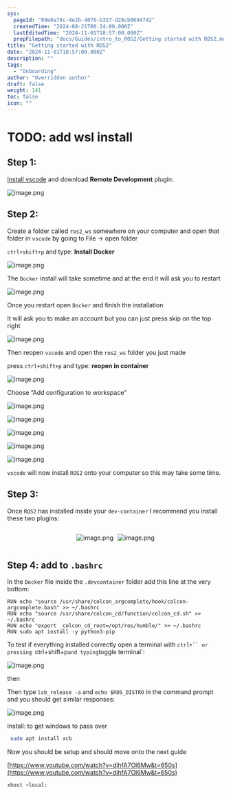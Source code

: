 ```yaml
---
sys:
  pageId: "89e0a78c-4e2b-4070-b327-d28cb0694742"
  createdTime: "2024-08-21T00:24:00.000Z"
  lastEditedTime: "2024-11-01T18:57:00.000Z"
  propFilepath: "docs/Guides/intro_to_ROS2/Getting started with ROS2.md"
title: "Getting started with ROS2"
date: "2024-11-01T18:57:00.000Z"
description: ""
tags:
  - "Onboarding"
author: "Overridden author"
draft: false
weight: 141
toc: false
icon: ""
---
```


# TODO: add wsl install

## Step 1:

[Install vscode](https://code.visualstudio.com/download) and download **Remote Development** plugin:

![image.png](https://prod-files-secure.s3.us-west-2.amazonaws.com/d518164a-d88e-44d1-a4ee-3adb3bd8bce0/efb52993-1881-4a40-b95e-6f020334f022/image.png?X-Amz-Algorithm=AWS4-HMAC-SHA256&X-Amz-Content-Sha256=UNSIGNED-PAYLOAD&X-Amz-Credential=ASIAZI2LB466ROAJFRHR%2F20250226%2Fus-west-2%2Fs3%2Faws4_request&X-Amz-Date=20250226T121424Z&X-Amz-Expires=3600&X-Amz-Security-Token=IQoJb3JpZ2luX2VjECQaCXVzLXdlc3QtMiJHMEUCIQDVGbOAc9HEnt7BonDWdQUO%2BWPJ598B%2Bcy8uV6N5mH%2BUgIgccQU9Z%2FmDy5FHvk3GdvLqPzVlv%2FHZH3BuKUvIGwpE84q%2FwMIXRAAGgw2Mzc0MjMxODM4MDUiDLDdKyu5JRfrBoa3IyrcA0i5jxxa1SZjI7neEScmgw0tv0GWyyYupaan7zVwza%2Fqgd3SOxYhX9BD6JElensztP8KEhDHzTV5a3gi1ekMD0TVOvV8flRmukogbaiQszQQNGshzI9NWNkPRK0%2BZfBx6tpfR%2FQL7ueodtedNBhsINmO7wG0f8d5tNL12ISVdI07c9QayhG0KvnP0fFYLqI9hnue%2FpTnYbCCLU9FkGf9cQBqMv3nW72OdUZaxmdkVPmvFnr49EtJ%2FcrjfjnfMM%2BtISLBUJZ6DCJi9BAoPJ3TIXQg363ok%2BttZ8tbyS0bnPP2O02MDihh9EHFLQ6EiavADPtnjgAOtD68kpwAmJu2KZEjQNCQwahUxs1ikT5vVytRg0E5cnG0E2M8P6pUIp5THX1RNKLLjsX21FavENhyv%2BR0mGCJ%2FiT6X8nHniJbOqgEUJrRlae5KpyQhyu6fTn22oQFlbfYFglLYZLDXY7DJn0gsG%2BPMT29G9TCp87G234Matv45egQJQplDj3I6%2F%2FTS91Z2MKzluX2eXGeIzU54r2%2FRvMgt4dJXlM7QcUFC8%2BpkmHiVruCkwRr4o26AjEBxNJYpevqvK3f9E4mWDdBYQsGddYb9sPqFI%2F9mlD8FsvUM4rem05Eo9CC8uqKMOeH%2FL0GOqUBNs1XPgaGIfn0GD3i7LW2abSWE8n32Rq9XfU8nxXUw1hnY2KcDGCcZKcJcqdOV5KgO9P4%2Fv9Fk20U5sYIpWjTvt0Vleud33NaaNR1tk8c%2FFueTFSJPZ3NdGPBNi6J%2FWT6Fj1E3u5d2j02X7ZyZ7E%2BbvT0Qv3rcr6k8uoiuvqf2ofbvBHGuFcl3Jfm540pEC42%2FxxZIgXxBUhHXRwd9NgatMsQEwjt&X-Amz-Signature=fa06ffb99415e438de4ee1a2604c429e73b20932de5f820c834ae2bbcbbc7765&X-Amz-SignedHeaders=host&x-id=GetObject)

## Step 2:

Create a folder called `ros2_ws` somewhere on your computer and open that folder in `vscode` by going to File → open folder 

`ctrl+shift+p` and type: **Install Docker**

![image.png](https://prod-files-secure.s3.us-west-2.amazonaws.com/d518164a-d88e-44d1-a4ee-3adb3bd8bce0/2269dc0e-1cd5-47ff-bceb-c04ad9b2eab0/image.png?X-Amz-Algorithm=AWS4-HMAC-SHA256&X-Amz-Content-Sha256=UNSIGNED-PAYLOAD&X-Amz-Credential=ASIAZI2LB466ROAJFRHR%2F20250226%2Fus-west-2%2Fs3%2Faws4_request&X-Amz-Date=20250226T121424Z&X-Amz-Expires=3600&X-Amz-Security-Token=IQoJb3JpZ2luX2VjECQaCXVzLXdlc3QtMiJHMEUCIQDVGbOAc9HEnt7BonDWdQUO%2BWPJ598B%2Bcy8uV6N5mH%2BUgIgccQU9Z%2FmDy5FHvk3GdvLqPzVlv%2FHZH3BuKUvIGwpE84q%2FwMIXRAAGgw2Mzc0MjMxODM4MDUiDLDdKyu5JRfrBoa3IyrcA0i5jxxa1SZjI7neEScmgw0tv0GWyyYupaan7zVwza%2Fqgd3SOxYhX9BD6JElensztP8KEhDHzTV5a3gi1ekMD0TVOvV8flRmukogbaiQszQQNGshzI9NWNkPRK0%2BZfBx6tpfR%2FQL7ueodtedNBhsINmO7wG0f8d5tNL12ISVdI07c9QayhG0KvnP0fFYLqI9hnue%2FpTnYbCCLU9FkGf9cQBqMv3nW72OdUZaxmdkVPmvFnr49EtJ%2FcrjfjnfMM%2BtISLBUJZ6DCJi9BAoPJ3TIXQg363ok%2BttZ8tbyS0bnPP2O02MDihh9EHFLQ6EiavADPtnjgAOtD68kpwAmJu2KZEjQNCQwahUxs1ikT5vVytRg0E5cnG0E2M8P6pUIp5THX1RNKLLjsX21FavENhyv%2BR0mGCJ%2FiT6X8nHniJbOqgEUJrRlae5KpyQhyu6fTn22oQFlbfYFglLYZLDXY7DJn0gsG%2BPMT29G9TCp87G234Matv45egQJQplDj3I6%2F%2FTS91Z2MKzluX2eXGeIzU54r2%2FRvMgt4dJXlM7QcUFC8%2BpkmHiVruCkwRr4o26AjEBxNJYpevqvK3f9E4mWDdBYQsGddYb9sPqFI%2F9mlD8FsvUM4rem05Eo9CC8uqKMOeH%2FL0GOqUBNs1XPgaGIfn0GD3i7LW2abSWE8n32Rq9XfU8nxXUw1hnY2KcDGCcZKcJcqdOV5KgO9P4%2Fv9Fk20U5sYIpWjTvt0Vleud33NaaNR1tk8c%2FFueTFSJPZ3NdGPBNi6J%2FWT6Fj1E3u5d2j02X7ZyZ7E%2BbvT0Qv3rcr6k8uoiuvqf2ofbvBHGuFcl3Jfm540pEC42%2FxxZIgXxBUhHXRwd9NgatMsQEwjt&X-Amz-Signature=d9ae5a3c8ffcfd30bfb71cc5b088957ecdb126829a7f629a45a1543cf273535b&X-Amz-SignedHeaders=host&x-id=GetObject)

The `Docker` install will take sometime and at the end it will ask you to restart

![image.png](https://prod-files-secure.s3.us-west-2.amazonaws.com/d518164a-d88e-44d1-a4ee-3adb3bd8bce0/ed233f78-be33-4b1f-b89c-9c346c0e961e/image.png?X-Amz-Algorithm=AWS4-HMAC-SHA256&X-Amz-Content-Sha256=UNSIGNED-PAYLOAD&X-Amz-Credential=ASIAZI2LB466ROAJFRHR%2F20250226%2Fus-west-2%2Fs3%2Faws4_request&X-Amz-Date=20250226T121424Z&X-Amz-Expires=3600&X-Amz-Security-Token=IQoJb3JpZ2luX2VjECQaCXVzLXdlc3QtMiJHMEUCIQDVGbOAc9HEnt7BonDWdQUO%2BWPJ598B%2Bcy8uV6N5mH%2BUgIgccQU9Z%2FmDy5FHvk3GdvLqPzVlv%2FHZH3BuKUvIGwpE84q%2FwMIXRAAGgw2Mzc0MjMxODM4MDUiDLDdKyu5JRfrBoa3IyrcA0i5jxxa1SZjI7neEScmgw0tv0GWyyYupaan7zVwza%2Fqgd3SOxYhX9BD6JElensztP8KEhDHzTV5a3gi1ekMD0TVOvV8flRmukogbaiQszQQNGshzI9NWNkPRK0%2BZfBx6tpfR%2FQL7ueodtedNBhsINmO7wG0f8d5tNL12ISVdI07c9QayhG0KvnP0fFYLqI9hnue%2FpTnYbCCLU9FkGf9cQBqMv3nW72OdUZaxmdkVPmvFnr49EtJ%2FcrjfjnfMM%2BtISLBUJZ6DCJi9BAoPJ3TIXQg363ok%2BttZ8tbyS0bnPP2O02MDihh9EHFLQ6EiavADPtnjgAOtD68kpwAmJu2KZEjQNCQwahUxs1ikT5vVytRg0E5cnG0E2M8P6pUIp5THX1RNKLLjsX21FavENhyv%2BR0mGCJ%2FiT6X8nHniJbOqgEUJrRlae5KpyQhyu6fTn22oQFlbfYFglLYZLDXY7DJn0gsG%2BPMT29G9TCp87G234Matv45egQJQplDj3I6%2F%2FTS91Z2MKzluX2eXGeIzU54r2%2FRvMgt4dJXlM7QcUFC8%2BpkmHiVruCkwRr4o26AjEBxNJYpevqvK3f9E4mWDdBYQsGddYb9sPqFI%2F9mlD8FsvUM4rem05Eo9CC8uqKMOeH%2FL0GOqUBNs1XPgaGIfn0GD3i7LW2abSWE8n32Rq9XfU8nxXUw1hnY2KcDGCcZKcJcqdOV5KgO9P4%2Fv9Fk20U5sYIpWjTvt0Vleud33NaaNR1tk8c%2FFueTFSJPZ3NdGPBNi6J%2FWT6Fj1E3u5d2j02X7ZyZ7E%2BbvT0Qv3rcr6k8uoiuvqf2ofbvBHGuFcl3Jfm540pEC42%2FxxZIgXxBUhHXRwd9NgatMsQEwjt&X-Amz-Signature=811d18f8c3b34a7a3ee1336c6db7708522b57a4ca4f6699e2818d181e8ceb315&X-Amz-SignedHeaders=host&x-id=GetObject)

Once you restart open `Docker` and finish the installation

It will ask you to make an account but you can just press skip on the top right

![image.png](https://prod-files-secure.s3.us-west-2.amazonaws.com/d518164a-d88e-44d1-a4ee-3adb3bd8bce0/21010ad9-1659-4fd9-9f59-9932a09b2a3d/image.png?X-Amz-Algorithm=AWS4-HMAC-SHA256&X-Amz-Content-Sha256=UNSIGNED-PAYLOAD&X-Amz-Credential=ASIAZI2LB466ROAJFRHR%2F20250226%2Fus-west-2%2Fs3%2Faws4_request&X-Amz-Date=20250226T121424Z&X-Amz-Expires=3600&X-Amz-Security-Token=IQoJb3JpZ2luX2VjECQaCXVzLXdlc3QtMiJHMEUCIQDVGbOAc9HEnt7BonDWdQUO%2BWPJ598B%2Bcy8uV6N5mH%2BUgIgccQU9Z%2FmDy5FHvk3GdvLqPzVlv%2FHZH3BuKUvIGwpE84q%2FwMIXRAAGgw2Mzc0MjMxODM4MDUiDLDdKyu5JRfrBoa3IyrcA0i5jxxa1SZjI7neEScmgw0tv0GWyyYupaan7zVwza%2Fqgd3SOxYhX9BD6JElensztP8KEhDHzTV5a3gi1ekMD0TVOvV8flRmukogbaiQszQQNGshzI9NWNkPRK0%2BZfBx6tpfR%2FQL7ueodtedNBhsINmO7wG0f8d5tNL12ISVdI07c9QayhG0KvnP0fFYLqI9hnue%2FpTnYbCCLU9FkGf9cQBqMv3nW72OdUZaxmdkVPmvFnr49EtJ%2FcrjfjnfMM%2BtISLBUJZ6DCJi9BAoPJ3TIXQg363ok%2BttZ8tbyS0bnPP2O02MDihh9EHFLQ6EiavADPtnjgAOtD68kpwAmJu2KZEjQNCQwahUxs1ikT5vVytRg0E5cnG0E2M8P6pUIp5THX1RNKLLjsX21FavENhyv%2BR0mGCJ%2FiT6X8nHniJbOqgEUJrRlae5KpyQhyu6fTn22oQFlbfYFglLYZLDXY7DJn0gsG%2BPMT29G9TCp87G234Matv45egQJQplDj3I6%2F%2FTS91Z2MKzluX2eXGeIzU54r2%2FRvMgt4dJXlM7QcUFC8%2BpkmHiVruCkwRr4o26AjEBxNJYpevqvK3f9E4mWDdBYQsGddYb9sPqFI%2F9mlD8FsvUM4rem05Eo9CC8uqKMOeH%2FL0GOqUBNs1XPgaGIfn0GD3i7LW2abSWE8n32Rq9XfU8nxXUw1hnY2KcDGCcZKcJcqdOV5KgO9P4%2Fv9Fk20U5sYIpWjTvt0Vleud33NaaNR1tk8c%2FFueTFSJPZ3NdGPBNi6J%2FWT6Fj1E3u5d2j02X7ZyZ7E%2BbvT0Qv3rcr6k8uoiuvqf2ofbvBHGuFcl3Jfm540pEC42%2FxxZIgXxBUhHXRwd9NgatMsQEwjt&X-Amz-Signature=0483b9b66048d58cd4014526da394db42a4ac409e66b6e0a55e837219fdbe397&X-Amz-SignedHeaders=host&x-id=GetObject)

Then reopen `vscode` and open the `ros2_ws` folder you just made

press `ctrl+shift+p` and type: **reopen in container**

![image.png](https://prod-files-secure.s3.us-west-2.amazonaws.com/d518164a-d88e-44d1-a4ee-3adb3bd8bce0/4e93b8c2-41ad-488c-8095-c74205196118/image.png?X-Amz-Algorithm=AWS4-HMAC-SHA256&X-Amz-Content-Sha256=UNSIGNED-PAYLOAD&X-Amz-Credential=ASIAZI2LB466ROAJFRHR%2F20250226%2Fus-west-2%2Fs3%2Faws4_request&X-Amz-Date=20250226T121424Z&X-Amz-Expires=3600&X-Amz-Security-Token=IQoJb3JpZ2luX2VjECQaCXVzLXdlc3QtMiJHMEUCIQDVGbOAc9HEnt7BonDWdQUO%2BWPJ598B%2Bcy8uV6N5mH%2BUgIgccQU9Z%2FmDy5FHvk3GdvLqPzVlv%2FHZH3BuKUvIGwpE84q%2FwMIXRAAGgw2Mzc0MjMxODM4MDUiDLDdKyu5JRfrBoa3IyrcA0i5jxxa1SZjI7neEScmgw0tv0GWyyYupaan7zVwza%2Fqgd3SOxYhX9BD6JElensztP8KEhDHzTV5a3gi1ekMD0TVOvV8flRmukogbaiQszQQNGshzI9NWNkPRK0%2BZfBx6tpfR%2FQL7ueodtedNBhsINmO7wG0f8d5tNL12ISVdI07c9QayhG0KvnP0fFYLqI9hnue%2FpTnYbCCLU9FkGf9cQBqMv3nW72OdUZaxmdkVPmvFnr49EtJ%2FcrjfjnfMM%2BtISLBUJZ6DCJi9BAoPJ3TIXQg363ok%2BttZ8tbyS0bnPP2O02MDihh9EHFLQ6EiavADPtnjgAOtD68kpwAmJu2KZEjQNCQwahUxs1ikT5vVytRg0E5cnG0E2M8P6pUIp5THX1RNKLLjsX21FavENhyv%2BR0mGCJ%2FiT6X8nHniJbOqgEUJrRlae5KpyQhyu6fTn22oQFlbfYFglLYZLDXY7DJn0gsG%2BPMT29G9TCp87G234Matv45egQJQplDj3I6%2F%2FTS91Z2MKzluX2eXGeIzU54r2%2FRvMgt4dJXlM7QcUFC8%2BpkmHiVruCkwRr4o26AjEBxNJYpevqvK3f9E4mWDdBYQsGddYb9sPqFI%2F9mlD8FsvUM4rem05Eo9CC8uqKMOeH%2FL0GOqUBNs1XPgaGIfn0GD3i7LW2abSWE8n32Rq9XfU8nxXUw1hnY2KcDGCcZKcJcqdOV5KgO9P4%2Fv9Fk20U5sYIpWjTvt0Vleud33NaaNR1tk8c%2FFueTFSJPZ3NdGPBNi6J%2FWT6Fj1E3u5d2j02X7ZyZ7E%2BbvT0Qv3rcr6k8uoiuvqf2ofbvBHGuFcl3Jfm540pEC42%2FxxZIgXxBUhHXRwd9NgatMsQEwjt&X-Amz-Signature=1437b04ba6723a9d77f304ecb69103450934aa91417976f6eb4ebef6a3be03d7&X-Amz-SignedHeaders=host&x-id=GetObject)

Choose “Add configuration to workspace”

![image.png](https://prod-files-secure.s3.us-west-2.amazonaws.com/d518164a-d88e-44d1-a4ee-3adb3bd8bce0/9560b282-5060-4989-ba37-97e7b2c22476/image.png?X-Amz-Algorithm=AWS4-HMAC-SHA256&X-Amz-Content-Sha256=UNSIGNED-PAYLOAD&X-Amz-Credential=ASIAZI2LB466ROAJFRHR%2F20250226%2Fus-west-2%2Fs3%2Faws4_request&X-Amz-Date=20250226T121424Z&X-Amz-Expires=3600&X-Amz-Security-Token=IQoJb3JpZ2luX2VjECQaCXVzLXdlc3QtMiJHMEUCIQDVGbOAc9HEnt7BonDWdQUO%2BWPJ598B%2Bcy8uV6N5mH%2BUgIgccQU9Z%2FmDy5FHvk3GdvLqPzVlv%2FHZH3BuKUvIGwpE84q%2FwMIXRAAGgw2Mzc0MjMxODM4MDUiDLDdKyu5JRfrBoa3IyrcA0i5jxxa1SZjI7neEScmgw0tv0GWyyYupaan7zVwza%2Fqgd3SOxYhX9BD6JElensztP8KEhDHzTV5a3gi1ekMD0TVOvV8flRmukogbaiQszQQNGshzI9NWNkPRK0%2BZfBx6tpfR%2FQL7ueodtedNBhsINmO7wG0f8d5tNL12ISVdI07c9QayhG0KvnP0fFYLqI9hnue%2FpTnYbCCLU9FkGf9cQBqMv3nW72OdUZaxmdkVPmvFnr49EtJ%2FcrjfjnfMM%2BtISLBUJZ6DCJi9BAoPJ3TIXQg363ok%2BttZ8tbyS0bnPP2O02MDihh9EHFLQ6EiavADPtnjgAOtD68kpwAmJu2KZEjQNCQwahUxs1ikT5vVytRg0E5cnG0E2M8P6pUIp5THX1RNKLLjsX21FavENhyv%2BR0mGCJ%2FiT6X8nHniJbOqgEUJrRlae5KpyQhyu6fTn22oQFlbfYFglLYZLDXY7DJn0gsG%2BPMT29G9TCp87G234Matv45egQJQplDj3I6%2F%2FTS91Z2MKzluX2eXGeIzU54r2%2FRvMgt4dJXlM7QcUFC8%2BpkmHiVruCkwRr4o26AjEBxNJYpevqvK3f9E4mWDdBYQsGddYb9sPqFI%2F9mlD8FsvUM4rem05Eo9CC8uqKMOeH%2FL0GOqUBNs1XPgaGIfn0GD3i7LW2abSWE8n32Rq9XfU8nxXUw1hnY2KcDGCcZKcJcqdOV5KgO9P4%2Fv9Fk20U5sYIpWjTvt0Vleud33NaaNR1tk8c%2FFueTFSJPZ3NdGPBNi6J%2FWT6Fj1E3u5d2j02X7ZyZ7E%2BbvT0Qv3rcr6k8uoiuvqf2ofbvBHGuFcl3Jfm540pEC42%2FxxZIgXxBUhHXRwd9NgatMsQEwjt&X-Amz-Signature=5b030db2f85ed023039649e86698010bac66da2f9111781ab22414417096bb88&X-Amz-SignedHeaders=host&x-id=GetObject)

![image.png](https://prod-files-secure.s3.us-west-2.amazonaws.com/d518164a-d88e-44d1-a4ee-3adb3bd8bce0/2ee63f81-886b-48e8-a553-dc6e5eac99e4/image.png?X-Amz-Algorithm=AWS4-HMAC-SHA256&X-Amz-Content-Sha256=UNSIGNED-PAYLOAD&X-Amz-Credential=ASIAZI2LB466ROAJFRHR%2F20250226%2Fus-west-2%2Fs3%2Faws4_request&X-Amz-Date=20250226T121424Z&X-Amz-Expires=3600&X-Amz-Security-Token=IQoJb3JpZ2luX2VjECQaCXVzLXdlc3QtMiJHMEUCIQDVGbOAc9HEnt7BonDWdQUO%2BWPJ598B%2Bcy8uV6N5mH%2BUgIgccQU9Z%2FmDy5FHvk3GdvLqPzVlv%2FHZH3BuKUvIGwpE84q%2FwMIXRAAGgw2Mzc0MjMxODM4MDUiDLDdKyu5JRfrBoa3IyrcA0i5jxxa1SZjI7neEScmgw0tv0GWyyYupaan7zVwza%2Fqgd3SOxYhX9BD6JElensztP8KEhDHzTV5a3gi1ekMD0TVOvV8flRmukogbaiQszQQNGshzI9NWNkPRK0%2BZfBx6tpfR%2FQL7ueodtedNBhsINmO7wG0f8d5tNL12ISVdI07c9QayhG0KvnP0fFYLqI9hnue%2FpTnYbCCLU9FkGf9cQBqMv3nW72OdUZaxmdkVPmvFnr49EtJ%2FcrjfjnfMM%2BtISLBUJZ6DCJi9BAoPJ3TIXQg363ok%2BttZ8tbyS0bnPP2O02MDihh9EHFLQ6EiavADPtnjgAOtD68kpwAmJu2KZEjQNCQwahUxs1ikT5vVytRg0E5cnG0E2M8P6pUIp5THX1RNKLLjsX21FavENhyv%2BR0mGCJ%2FiT6X8nHniJbOqgEUJrRlae5KpyQhyu6fTn22oQFlbfYFglLYZLDXY7DJn0gsG%2BPMT29G9TCp87G234Matv45egQJQplDj3I6%2F%2FTS91Z2MKzluX2eXGeIzU54r2%2FRvMgt4dJXlM7QcUFC8%2BpkmHiVruCkwRr4o26AjEBxNJYpevqvK3f9E4mWDdBYQsGddYb9sPqFI%2F9mlD8FsvUM4rem05Eo9CC8uqKMOeH%2FL0GOqUBNs1XPgaGIfn0GD3i7LW2abSWE8n32Rq9XfU8nxXUw1hnY2KcDGCcZKcJcqdOV5KgO9P4%2Fv9Fk20U5sYIpWjTvt0Vleud33NaaNR1tk8c%2FFueTFSJPZ3NdGPBNi6J%2FWT6Fj1E3u5d2j02X7ZyZ7E%2BbvT0Qv3rcr6k8uoiuvqf2ofbvBHGuFcl3Jfm540pEC42%2FxxZIgXxBUhHXRwd9NgatMsQEwjt&X-Amz-Signature=e09ee352251c823d6b20d8d4db9d32632f5c2987594b2ccc702d6fc7909d8d06&X-Amz-SignedHeaders=host&x-id=GetObject)

![image.png](https://prod-files-secure.s3.us-west-2.amazonaws.com/d518164a-d88e-44d1-a4ee-3adb3bd8bce0/ae1580b2-b048-407e-aed9-b584224a7a04/image.png?X-Amz-Algorithm=AWS4-HMAC-SHA256&X-Amz-Content-Sha256=UNSIGNED-PAYLOAD&X-Amz-Credential=ASIAZI2LB466ROAJFRHR%2F20250226%2Fus-west-2%2Fs3%2Faws4_request&X-Amz-Date=20250226T121424Z&X-Amz-Expires=3600&X-Amz-Security-Token=IQoJb3JpZ2luX2VjECQaCXVzLXdlc3QtMiJHMEUCIQDVGbOAc9HEnt7BonDWdQUO%2BWPJ598B%2Bcy8uV6N5mH%2BUgIgccQU9Z%2FmDy5FHvk3GdvLqPzVlv%2FHZH3BuKUvIGwpE84q%2FwMIXRAAGgw2Mzc0MjMxODM4MDUiDLDdKyu5JRfrBoa3IyrcA0i5jxxa1SZjI7neEScmgw0tv0GWyyYupaan7zVwza%2Fqgd3SOxYhX9BD6JElensztP8KEhDHzTV5a3gi1ekMD0TVOvV8flRmukogbaiQszQQNGshzI9NWNkPRK0%2BZfBx6tpfR%2FQL7ueodtedNBhsINmO7wG0f8d5tNL12ISVdI07c9QayhG0KvnP0fFYLqI9hnue%2FpTnYbCCLU9FkGf9cQBqMv3nW72OdUZaxmdkVPmvFnr49EtJ%2FcrjfjnfMM%2BtISLBUJZ6DCJi9BAoPJ3TIXQg363ok%2BttZ8tbyS0bnPP2O02MDihh9EHFLQ6EiavADPtnjgAOtD68kpwAmJu2KZEjQNCQwahUxs1ikT5vVytRg0E5cnG0E2M8P6pUIp5THX1RNKLLjsX21FavENhyv%2BR0mGCJ%2FiT6X8nHniJbOqgEUJrRlae5KpyQhyu6fTn22oQFlbfYFglLYZLDXY7DJn0gsG%2BPMT29G9TCp87G234Matv45egQJQplDj3I6%2F%2FTS91Z2MKzluX2eXGeIzU54r2%2FRvMgt4dJXlM7QcUFC8%2BpkmHiVruCkwRr4o26AjEBxNJYpevqvK3f9E4mWDdBYQsGddYb9sPqFI%2F9mlD8FsvUM4rem05Eo9CC8uqKMOeH%2FL0GOqUBNs1XPgaGIfn0GD3i7LW2abSWE8n32Rq9XfU8nxXUw1hnY2KcDGCcZKcJcqdOV5KgO9P4%2Fv9Fk20U5sYIpWjTvt0Vleud33NaaNR1tk8c%2FFueTFSJPZ3NdGPBNi6J%2FWT6Fj1E3u5d2j02X7ZyZ7E%2BbvT0Qv3rcr6k8uoiuvqf2ofbvBHGuFcl3Jfm540pEC42%2FxxZIgXxBUhHXRwd9NgatMsQEwjt&X-Amz-Signature=67bb81e03fd439cc09c344342969087efb0875e43d436b0872e369b9ba6d086d&X-Amz-SignedHeaders=host&x-id=GetObject)

![image.png](https://prod-files-secure.s3.us-west-2.amazonaws.com/d518164a-d88e-44d1-a4ee-3adb3bd8bce0/53255b28-f75e-430f-b9e3-c0ac8577e42b/image.png?X-Amz-Algorithm=AWS4-HMAC-SHA256&X-Amz-Content-Sha256=UNSIGNED-PAYLOAD&X-Amz-Credential=ASIAZI2LB466ROAJFRHR%2F20250226%2Fus-west-2%2Fs3%2Faws4_request&X-Amz-Date=20250226T121424Z&X-Amz-Expires=3600&X-Amz-Security-Token=IQoJb3JpZ2luX2VjECQaCXVzLXdlc3QtMiJHMEUCIQDVGbOAc9HEnt7BonDWdQUO%2BWPJ598B%2Bcy8uV6N5mH%2BUgIgccQU9Z%2FmDy5FHvk3GdvLqPzVlv%2FHZH3BuKUvIGwpE84q%2FwMIXRAAGgw2Mzc0MjMxODM4MDUiDLDdKyu5JRfrBoa3IyrcA0i5jxxa1SZjI7neEScmgw0tv0GWyyYupaan7zVwza%2Fqgd3SOxYhX9BD6JElensztP8KEhDHzTV5a3gi1ekMD0TVOvV8flRmukogbaiQszQQNGshzI9NWNkPRK0%2BZfBx6tpfR%2FQL7ueodtedNBhsINmO7wG0f8d5tNL12ISVdI07c9QayhG0KvnP0fFYLqI9hnue%2FpTnYbCCLU9FkGf9cQBqMv3nW72OdUZaxmdkVPmvFnr49EtJ%2FcrjfjnfMM%2BtISLBUJZ6DCJi9BAoPJ3TIXQg363ok%2BttZ8tbyS0bnPP2O02MDihh9EHFLQ6EiavADPtnjgAOtD68kpwAmJu2KZEjQNCQwahUxs1ikT5vVytRg0E5cnG0E2M8P6pUIp5THX1RNKLLjsX21FavENhyv%2BR0mGCJ%2FiT6X8nHniJbOqgEUJrRlae5KpyQhyu6fTn22oQFlbfYFglLYZLDXY7DJn0gsG%2BPMT29G9TCp87G234Matv45egQJQplDj3I6%2F%2FTS91Z2MKzluX2eXGeIzU54r2%2FRvMgt4dJXlM7QcUFC8%2BpkmHiVruCkwRr4o26AjEBxNJYpevqvK3f9E4mWDdBYQsGddYb9sPqFI%2F9mlD8FsvUM4rem05Eo9CC8uqKMOeH%2FL0GOqUBNs1XPgaGIfn0GD3i7LW2abSWE8n32Rq9XfU8nxXUw1hnY2KcDGCcZKcJcqdOV5KgO9P4%2Fv9Fk20U5sYIpWjTvt0Vleud33NaaNR1tk8c%2FFueTFSJPZ3NdGPBNi6J%2FWT6Fj1E3u5d2j02X7ZyZ7E%2BbvT0Qv3rcr6k8uoiuvqf2ofbvBHGuFcl3Jfm540pEC42%2FxxZIgXxBUhHXRwd9NgatMsQEwjt&X-Amz-Signature=9d932ee0c6cdf567f0de8a8a5409692434e7c77f0da5f9e2988c390737731729&X-Amz-SignedHeaders=host&x-id=GetObject)

![image.png](https://prod-files-secure.s3.us-west-2.amazonaws.com/d518164a-d88e-44d1-a4ee-3adb3bd8bce0/7c562767-5af9-4ffb-97d1-327bcdf4ee00/image.png?X-Amz-Algorithm=AWS4-HMAC-SHA256&X-Amz-Content-Sha256=UNSIGNED-PAYLOAD&X-Amz-Credential=ASIAZI2LB466ROAJFRHR%2F20250226%2Fus-west-2%2Fs3%2Faws4_request&X-Amz-Date=20250226T121424Z&X-Amz-Expires=3600&X-Amz-Security-Token=IQoJb3JpZ2luX2VjECQaCXVzLXdlc3QtMiJHMEUCIQDVGbOAc9HEnt7BonDWdQUO%2BWPJ598B%2Bcy8uV6N5mH%2BUgIgccQU9Z%2FmDy5FHvk3GdvLqPzVlv%2FHZH3BuKUvIGwpE84q%2FwMIXRAAGgw2Mzc0MjMxODM4MDUiDLDdKyu5JRfrBoa3IyrcA0i5jxxa1SZjI7neEScmgw0tv0GWyyYupaan7zVwza%2Fqgd3SOxYhX9BD6JElensztP8KEhDHzTV5a3gi1ekMD0TVOvV8flRmukogbaiQszQQNGshzI9NWNkPRK0%2BZfBx6tpfR%2FQL7ueodtedNBhsINmO7wG0f8d5tNL12ISVdI07c9QayhG0KvnP0fFYLqI9hnue%2FpTnYbCCLU9FkGf9cQBqMv3nW72OdUZaxmdkVPmvFnr49EtJ%2FcrjfjnfMM%2BtISLBUJZ6DCJi9BAoPJ3TIXQg363ok%2BttZ8tbyS0bnPP2O02MDihh9EHFLQ6EiavADPtnjgAOtD68kpwAmJu2KZEjQNCQwahUxs1ikT5vVytRg0E5cnG0E2M8P6pUIp5THX1RNKLLjsX21FavENhyv%2BR0mGCJ%2FiT6X8nHniJbOqgEUJrRlae5KpyQhyu6fTn22oQFlbfYFglLYZLDXY7DJn0gsG%2BPMT29G9TCp87G234Matv45egQJQplDj3I6%2F%2FTS91Z2MKzluX2eXGeIzU54r2%2FRvMgt4dJXlM7QcUFC8%2BpkmHiVruCkwRr4o26AjEBxNJYpevqvK3f9E4mWDdBYQsGddYb9sPqFI%2F9mlD8FsvUM4rem05Eo9CC8uqKMOeH%2FL0GOqUBNs1XPgaGIfn0GD3i7LW2abSWE8n32Rq9XfU8nxXUw1hnY2KcDGCcZKcJcqdOV5KgO9P4%2Fv9Fk20U5sYIpWjTvt0Vleud33NaaNR1tk8c%2FFueTFSJPZ3NdGPBNi6J%2FWT6Fj1E3u5d2j02X7ZyZ7E%2BbvT0Qv3rcr6k8uoiuvqf2ofbvBHGuFcl3Jfm540pEC42%2FxxZIgXxBUhHXRwd9NgatMsQEwjt&X-Amz-Signature=737776bcebab5ab76142d4e28f1d1d1e38308fca78b12811b80db475bc0ea470&X-Amz-SignedHeaders=host&x-id=GetObject)

`vscode` will now install `ROS2` onto your computer so this may take some time.

## Step 3:

Once `ROS2` has installed inside your `dev-container` I recommend you install these two plugins:

<div style="display: flex;flex-direction: row; column-gap:10px; max-width: 630px;justify-content: center;">
<div>

![image.png](https://prod-files-secure.s3.us-west-2.amazonaws.com/d518164a-d88e-44d1-a4ee-3adb3bd8bce0/3fc3d550-5a54-4ba1-ba6b-faa01cdb7369/image.png?X-Amz-Algorithm=AWS4-HMAC-SHA256&X-Amz-Content-Sha256=UNSIGNED-PAYLOAD&X-Amz-Credential=ASIAZI2LB466VYDATIOM%2F20250226%2Fus-west-2%2Fs3%2Faws4_request&X-Amz-Date=20250226T121427Z&X-Amz-Expires=3600&X-Amz-Security-Token=IQoJb3JpZ2luX2VjECQaCXVzLXdlc3QtMiJHMEUCIQDXweJlbELQSaOuiPQwF2IVT%2BTeoXX0Hme7agWL5TAIgAIgNKAYK%2FkbT%2FNxKu0wla2gUbO6M%2FpSAJUh9tsmKiKXensq%2FwMIXRAAGgw2Mzc0MjMxODM4MDUiDCyDD5hrpbJzSd9oLSrcA%2FCpX7f8GS4fYD3O4lwuuZ%2Bmui5%2B7th9h9xwMA9qxF0Va%2BhWSbNZ1iPgEKY50VX%2FI51tppQWaywnRLcwfnve63yaZKbxPm6RTzrSSPl8QG%2BbCWPvLiEFQXUd1MwVkafxfd1jIOzjbnboHDjXKxbUGFeqKoduxpyS9YZKKwA2hNRN5c3VgdijL4VRGc8DIkoagFRvgxCaMKWcKO4Tr1MJuj2hbEQqrGbkN2k7GZXNl3gvb3sGO5ZayJ0TscoZyIfAcIbeMn1b37ALLCO3I0GkID5NRbIr3C2VEAwEHXwVld0xJqQ5K1KslbWbcxC8pijk4W4n%2FHxBxbl2EFe%2FHXW7ljYrxQR2Ec70PZ4Ljzr3R0v37DvHk7FicP%2FBvJbp2E9SkxjeEzSFiRHjoae7BGme678YhEPe9fAnQvYTOFHI8hweQPf45wPZR2%2BZkCTx13gSwoQ3mEQlTF0vBNo%2BT%2FI2orGW10ag%2Bq2p1%2FpPWB9gm5atHwSPfmouxCRjbGrbK8vG0WHz%2BjRIQKhBH2Dosi244j3%2FnfOhqbXpLNAD0II1CyPxirPw3X%2FzDfcG2bFGZBcqH8UFrNVMvCyA2xkIffozSO8mvjn01EvRUuua%2Fk2CTh%2BtaHFu03abUAX0tqf0MIOI%2FL0GOqUBmyc%2FNENi8HLW%2F%2BLesi%2BLNlqX%2FtQ61TXj2EroULgJX9JoYCHGI2jQeE0zvrUmS4LxSXrv5FBF%2FzeR3Vk696iAXZETB7LVzrFrkBaUw%2FqnOZNaV1bavHQdI2aMGYmWPnsNskiKk4dc%2BqEFDzolsVAC10LrRkc6foPnBh3HJsg52AZNwxPQlV%2BMpB83M8PdH9fVNniYhQvt8nF2QyTNa9yZHlsCsOwQ&X-Amz-Signature=1dde4d3582cc7d66c91291318eaaf6d1d5b7d484afc9bbb2baabc12a833608a4&X-Amz-SignedHeaders=host&x-id=GetObject)

</div>
<div>

![image.png](https://prod-files-secure.s3.us-west-2.amazonaws.com/d518164a-d88e-44d1-a4ee-3adb3bd8bce0/d994cc66-13c2-4093-a5a3-f84cf4601a82/image.png?X-Amz-Algorithm=AWS4-HMAC-SHA256&X-Amz-Content-Sha256=UNSIGNED-PAYLOAD&X-Amz-Credential=ASIAZI2LB466SB32J5WR%2F20250226%2Fus-west-2%2Fs3%2Faws4_request&X-Amz-Date=20250226T121427Z&X-Amz-Expires=3600&X-Amz-Security-Token=IQoJb3JpZ2luX2VjECQaCXVzLXdlc3QtMiJGMEQCICOwW55GfvXPhmSRpkE91ePlOmjEi48URaWM5VYrx%2BQdAiAjIGIwipSLS%2B6XeBQArrjF4qQWWnk8oZ2uIP4FshGEXCr%2FAwhdEAAaDDYzNzQyMzE4MzgwNSIMVHeKVm5KJ9uN%2FtMqKtwDTkxluXXv31OwO8eKTZI%2B2YTphC6LsRsF2FCGiLQKL2LkG898yZ6ky18DURQSgtULEz22Wi%2F2D9nvOaJEOe757S2GmI2XuiMbrtFaVd7k%2Fthat4cUoPBbbe%2BKV3ig%2FUtn3xPimXf46c59cecf24%2BpC2voWsnVdVeBn0h3X9OTqNBcCDWM4Gao6n2uqZSvO%2B62Pv4pPQ2hI%2FL4QP7jfRFLIHZeODukA6BvVmYjZnYr5RQP1ZwKBhl7U9plmE31bU6D9Oe7s5HPYXev5NVrcBIwo%2Bs1ajF52G8av1xX9F57yNWnesRCaYWYGiOfbK4P1nKUocGJdcKOd6n%2Fu7fBlD3XicpR7tDSryPAU2eDjDkUh87weCTxHCXG6V8MUxnjF48tHxSdtsLOICYGYCvSiTnpygOtXJ5FdS0qaNru4%2Fa1f9nj3156JGDaWoqNmOS8ls%2B7N5HeE5qEgqw1ScX4iVMb%2FaMldY36JGf9kQ0RHqk97zTzlWwOPrs1NPlWdO7HifIHTAgSdvwPw4fAywqygMO6vK6umRczHWPQT3AMSADnWLA120DPDMzmcCqO7tGVligy3nm3%2FQQVzNY0rpYjX5eIK5xeHPLo6aV9BIgxkneRRw42OUi6Zzhmy9i63cowqoj8vQY6pgEgtr%2FGdpv%2F3yHQPNk0CbBKl3KJAcWlsCRLHhjaQ0RsW%2FWYQByzMAmHKdw2nnyi9rcCvGxgqhEJBDU%2F%2B8llmHuisGbG8xobeQOguIudRYn6EnCUK7BL%2Bqaf%2FVOXvMrp0zVSpH1PGR%2FL0ITeFcPfUROS4Z%2B%2BFeHrXCPPYaqnS3FutVcxCPXmFodhYR3c%2Fozx8%2Foq26uqdZNv8Fl5oU4tF9QOWdO2pAOL&X-Amz-Signature=27572044ded3801ab2982cca735d37d2d7170c84f1e1a72e392335f78afcd88b&X-Amz-SignedHeaders=host&x-id=GetObject)

</div>
</div>

## Step 4: add to `.bashrc`

In the `Docker` file inside the `.devcontainer` folder add this line at the very bottom: 

```docker
RUN echo "source /usr/share/colcon_argcomplete/hook/colcon-argcomplete.bash" >> ~/.bashrc
RUN echo "source /usr/share/colcon_cd/function/colcon_cd.sh" >> ~/.bashrc
RUN echo "export _colcon_cd_root=/opt/ros/humble/" >> ~/.bashrc
RUN sudo apt install -y python3-pip 
```

To test if everything installed correctly open a terminal with `ctrl+`` or pressing `ctrl+shift+p` and typing `toggle terminal`:

![image.png](https://prod-files-secure.s3.us-west-2.amazonaws.com/d518164a-d88e-44d1-a4ee-3adb3bd8bce0/6a4943d8-b04e-4c02-9a58-775f3384d1a5/image.png?X-Amz-Algorithm=AWS4-HMAC-SHA256&X-Amz-Content-Sha256=UNSIGNED-PAYLOAD&X-Amz-Credential=ASIAZI2LB466ROAJFRHR%2F20250226%2Fus-west-2%2Fs3%2Faws4_request&X-Amz-Date=20250226T121424Z&X-Amz-Expires=3600&X-Amz-Security-Token=IQoJb3JpZ2luX2VjECQaCXVzLXdlc3QtMiJHMEUCIQDVGbOAc9HEnt7BonDWdQUO%2BWPJ598B%2Bcy8uV6N5mH%2BUgIgccQU9Z%2FmDy5FHvk3GdvLqPzVlv%2FHZH3BuKUvIGwpE84q%2FwMIXRAAGgw2Mzc0MjMxODM4MDUiDLDdKyu5JRfrBoa3IyrcA0i5jxxa1SZjI7neEScmgw0tv0GWyyYupaan7zVwza%2Fqgd3SOxYhX9BD6JElensztP8KEhDHzTV5a3gi1ekMD0TVOvV8flRmukogbaiQszQQNGshzI9NWNkPRK0%2BZfBx6tpfR%2FQL7ueodtedNBhsINmO7wG0f8d5tNL12ISVdI07c9QayhG0KvnP0fFYLqI9hnue%2FpTnYbCCLU9FkGf9cQBqMv3nW72OdUZaxmdkVPmvFnr49EtJ%2FcrjfjnfMM%2BtISLBUJZ6DCJi9BAoPJ3TIXQg363ok%2BttZ8tbyS0bnPP2O02MDihh9EHFLQ6EiavADPtnjgAOtD68kpwAmJu2KZEjQNCQwahUxs1ikT5vVytRg0E5cnG0E2M8P6pUIp5THX1RNKLLjsX21FavENhyv%2BR0mGCJ%2FiT6X8nHniJbOqgEUJrRlae5KpyQhyu6fTn22oQFlbfYFglLYZLDXY7DJn0gsG%2BPMT29G9TCp87G234Matv45egQJQplDj3I6%2F%2FTS91Z2MKzluX2eXGeIzU54r2%2FRvMgt4dJXlM7QcUFC8%2BpkmHiVruCkwRr4o26AjEBxNJYpevqvK3f9E4mWDdBYQsGddYb9sPqFI%2F9mlD8FsvUM4rem05Eo9CC8uqKMOeH%2FL0GOqUBNs1XPgaGIfn0GD3i7LW2abSWE8n32Rq9XfU8nxXUw1hnY2KcDGCcZKcJcqdOV5KgO9P4%2Fv9Fk20U5sYIpWjTvt0Vleud33NaaNR1tk8c%2FFueTFSJPZ3NdGPBNi6J%2FWT6Fj1E3u5d2j02X7ZyZ7E%2BbvT0Qv3rcr6k8uoiuvqf2ofbvBHGuFcl3Jfm540pEC42%2FxxZIgXxBUhHXRwd9NgatMsQEwjt&X-Amz-Signature=2fb4a017547d39dc5fe9853f3900e568b5239152e036d6f2d93c710f87facd32&X-Amz-SignedHeaders=host&x-id=GetObject)

then 

Then type `lsb_release -a` and `echo $ROS_DISTRO` in the command prompt and you should get similar responses:

![image.png](https://prod-files-secure.s3.us-west-2.amazonaws.com/d518164a-d88e-44d1-a4ee-3adb3bd8bce0/3e635dec-a805-4e85-8b9e-d000e5b71a4e/image.png?X-Amz-Algorithm=AWS4-HMAC-SHA256&X-Amz-Content-Sha256=UNSIGNED-PAYLOAD&X-Amz-Credential=ASIAZI2LB466ROAJFRHR%2F20250226%2Fus-west-2%2Fs3%2Faws4_request&X-Amz-Date=20250226T121425Z&X-Amz-Expires=3600&X-Amz-Security-Token=IQoJb3JpZ2luX2VjECQaCXVzLXdlc3QtMiJHMEUCIQDVGbOAc9HEnt7BonDWdQUO%2BWPJ598B%2Bcy8uV6N5mH%2BUgIgccQU9Z%2FmDy5FHvk3GdvLqPzVlv%2FHZH3BuKUvIGwpE84q%2FwMIXRAAGgw2Mzc0MjMxODM4MDUiDLDdKyu5JRfrBoa3IyrcA0i5jxxa1SZjI7neEScmgw0tv0GWyyYupaan7zVwza%2Fqgd3SOxYhX9BD6JElensztP8KEhDHzTV5a3gi1ekMD0TVOvV8flRmukogbaiQszQQNGshzI9NWNkPRK0%2BZfBx6tpfR%2FQL7ueodtedNBhsINmO7wG0f8d5tNL12ISVdI07c9QayhG0KvnP0fFYLqI9hnue%2FpTnYbCCLU9FkGf9cQBqMv3nW72OdUZaxmdkVPmvFnr49EtJ%2FcrjfjnfMM%2BtISLBUJZ6DCJi9BAoPJ3TIXQg363ok%2BttZ8tbyS0bnPP2O02MDihh9EHFLQ6EiavADPtnjgAOtD68kpwAmJu2KZEjQNCQwahUxs1ikT5vVytRg0E5cnG0E2M8P6pUIp5THX1RNKLLjsX21FavENhyv%2BR0mGCJ%2FiT6X8nHniJbOqgEUJrRlae5KpyQhyu6fTn22oQFlbfYFglLYZLDXY7DJn0gsG%2BPMT29G9TCp87G234Matv45egQJQplDj3I6%2F%2FTS91Z2MKzluX2eXGeIzU54r2%2FRvMgt4dJXlM7QcUFC8%2BpkmHiVruCkwRr4o26AjEBxNJYpevqvK3f9E4mWDdBYQsGddYb9sPqFI%2F9mlD8FsvUM4rem05Eo9CC8uqKMOeH%2FL0GOqUBNs1XPgaGIfn0GD3i7LW2abSWE8n32Rq9XfU8nxXUw1hnY2KcDGCcZKcJcqdOV5KgO9P4%2Fv9Fk20U5sYIpWjTvt0Vleud33NaaNR1tk8c%2FFueTFSJPZ3NdGPBNi6J%2FWT6Fj1E3u5d2j02X7ZyZ7E%2BbvT0Qv3rcr6k8uoiuvqf2ofbvBHGuFcl3Jfm540pEC42%2FxxZIgXxBUhHXRwd9NgatMsQEwjt&X-Amz-Signature=98a911e6e0ef39a47221576a3782986a75805623816df84bd06bb64966264074&X-Amz-SignedHeaders=host&x-id=GetObject)

Install:  to get windows to pass over

```bash
 sudo apt install xcb
```

Now you should be setup and should move onto the next guide 

[https://www.youtube.com/watch?v=dihfA7Ol6Mw&t=650s](https://www.youtube.com/watch?v=dihfA7Ol6Mw&t=650s)

```python
xhost +local:
```
